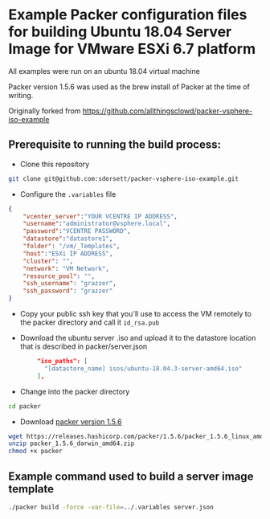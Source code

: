# Example Packer configuration files for building Ubuntu 18.04 Server Image for VMware ESXi 6.7 platform

All examples were run on an ubuntu 18.04 virtual machine

Packer version 1.5.6 was used as the brew install of Packer at the time of writing.

Originally forked from https://github.com/allthingsclowd/packer-vsphere-iso-example

## Prerequisite to running the build process:

- Clone this repository

``` bash
git clone git@github.com:sdorsett/packer-vsphere-iso-example.git 
```

- Configure the `.variables` file

``` json
{
    "vcenter_server":"YOUR VCENTRE IP ADDRESS",
    "username":"administrator@vsphere.local",
    "password":"VCENTRE PASSWORD",
    "datastore":"datastore1",
    "folder": "/vm/_Templates",
    "host":"ESXi IP ADDRESS",
    "cluster": "",
    "network": "VM Network",
    "resource_pool": "",
    "ssh_username": "grazzer",
    "ssh_password": "grazzer"
}
```

- Copy your public ssh key that you'll use to access the VM remotely to the packer directory and call it `id_rsa.pub`

- Download the ubuntu server .iso and upload it to the datastore location that is described in packer/server.json 

``` json
        "iso_paths": [
          "[datastore_name] isos/ubuntu-18.04.3-server-amd64.iso"
        ],
```

- Change into the packer directory

``` bash
cd packer
```

- Download [packer version 1.5.6](https://releases.hashicorp.com/packer/1.5.6/packer_1.5.6_linux_amd64.zip)

```bash
wget https://releases.hashicorp.com/packer/1.5.6/packer_1.5.6_linux_amd64.zip
unzip packer_1.5.6_darwin_amd64.zip
chmod +x packer
```

## Example command used to build a server image template

``` bash
./packer build -force -var-file=../.variables server.json
```

